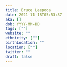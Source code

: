 ```yaml
---
title: Bruce Leepooa
date: 2021-11-18T05:53:37
aka: []
dob: YYYY-MM-DD
tags: [""]
website: ""
ethnicity: [""]
birthLocation: ""
location: [""]
twitter: ""
draft: false
---
```


